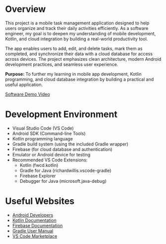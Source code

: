 # Overview

This project is a mobile task management application designed to help users organize and track their daily activities efficiently. As a software engineer, my goal is to deepen my understanding of mobile development, Kotlin, and cloud integration by building a real-world productivity tool.

The app enables users to add, edit, and delete tasks, mark them as completed, and synchronize their data with a cloud database for access across devices. The project emphasizes clean architecture, modern Android development practices, and seamless user experience.

**Purpose:**
To further my learning in mobile app development, Kotlin programming, and cloud database integration by building a practical and useful application.

[Software Demo Video](http://youtube.link.goes.here)

# Development Environment

- Visual Studio Code (VS Code)
- Android SDK (Command-line Tools)
- Kotlin programming language
- Gradle build system (using the included Gradle wrapper)
- Firebase (for cloud database and authentication)
- Emulator or Android device for testing
- Recommended VS Code Extensions:
    - Kotlin (fwcd.kotlin)
    - Gradle for Java (richardwillis.vscode-gradle)
    - Firebase Explorer
    - Debugger for Java (microsoft.java-debug)

# Useful Websites

* [Android Developers](https://developer.android.com/)
* [Kotlin Documentation](https://kotlinlang.org/docs/home.html)
* [Firebase Documentation](https://firebase.google.com/docs)
* [Gradle User Manual](https://docs.gradle.org/current/userguide/userguide.html)
* [VS Code Marketplace](https://marketplace.visualstudio.com/)

